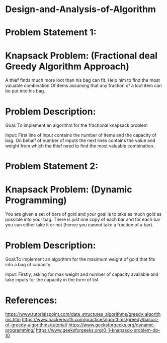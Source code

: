 # Design-and-Analysis-of-Algorithm
# Problem Statement 1:
# Knapsack Problem: (Fractional deal Greedy Algorithm Approach)
A thief finds much more loot than his bag can fit. Help him to find the most valuable combination
Of items assuming that any fraction of a loot item can be put into his bag.
# Problem Description:
Goal: To implement an algorithm for the fractional knapsack problem

Input: First line of input contains the number of items and the capacity of bag. On behalf of number of 
inputs the next lines contains the value and weight from which the thief need to find the most valuable 
combination.

# Problem Statement 2:
# Knapsack Problem: (Dynamic Programming)
You are given a set of bars of gold and your goal is to take as much gold as possible into your bag. There 
is just one copy of each bar and for each bar you can either take it or not (hence you cannot take a 
fraction of a bar).
# Problem Description:
Goal:To implement an algorithm for the maximum weight of gold that fits into a bag of capacity.

Input: Firstly, asking for max weight and number of capacity available and take inputs for the capacity in 
the form of list.


# References:
https://www.tutorialspoint.com/data_structures_algorithms/greedy_algorithms.htm
https://www.hackerearth.com/practice/algorithms/greedy/basics-of-greedy-algorithms/tutorial/
https://www.geeksforgeeks.org/dynamic-programming/
https://www.geeksforgeeks.org/0-1-knapsack-problem-dp-10
